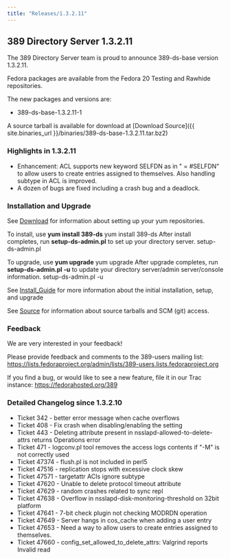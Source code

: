 ```yaml
---
title: "Releases/1.3.2.11"
---
```

389 Directory Server 1.3.2.11
-----------------------------

The 389 Directory Server team is proud to announce 389-ds-base version 1.3.2.11.

Fedora packages are available from the Fedora 20 Testing and Rawhide repositories.

The new packages and versions are:

-   389-ds-base-1.3.2.11-1

A source tarball is available for download at [Download Source]({{ site.binaries_url }}/binaries/389-ds-base-1.3.2.11.tar.bz2)

### Highlights in 1.3.2.11

-   Enhancement: ACL supports new keyword SELFDN as in "<userattr> = <attribute>\#SELFDN" to allow users to create entries assigned to themselves. Also handling subtype in ACL is improved.
-   A dozen of bugs are fixed including a crash bug and a deadlock.

### Installation and Upgrade

See [Download](../download.html) for information about setting up your yum repositories.

To install, use **yum install 389-ds** yum install 389-ds After install completes, run **setup-ds-admin.pl** to set up your directory server. setup-ds-admin.pl

To upgrade, use **yum upgrade** yum upgrade After upgrade completes, run **setup-ds-admin.pl -u** to update your directory server/admin server/console information. setup-ds-admin.pl -u

See [Install\_Guide](../legacy/install-guide.html) for more information about the initial installation, setup, and upgrade

See [Source](../development/source.html) for information about source tarballs and SCM (git) access.

### Feedback

We are very interested in your feedback!

Please provide feedback and comments to the 389-users mailing list: <https://lists.fedoraproject.org/admin/lists/389-users.lists.fedoraproject.org>

If you find a bug, or would like to see a new feature, file it in our Trac instance: <https://fedorahosted.org/389>

### Detailed Changelog since 1.3.2.10

-   Ticket 342 - better error message when cache overflows
-   Ticket 408 - Fix crash when disabling/enabling the setting
-   Ticket 443 - Deleting attribute present in nsslapd-allowed-to-delete-attrs returns Operations error
-   Ticket 471 - logconv.pl tool removes the access logs contents if "-M" is not correctly used
-   Ticket 47374 - flush.pl is not included in perl5
-   Ticket 47516 - replication stops with excessive clock skew
-   Ticket 47571 - targetattr ACIs ignore subtype
-   Ticket 47620 - Unable to delete protocol timeout attribute
-   Ticket 47629 - random crashes related to sync repl
-   Ticket 47638 - Overflow in nsslapd-disk-monitoring-threshold on 32bit platform
-   Ticket 47641 - 7-bit check plugin not checking MODRDN operation
-   Ticket 47649 - Server hangs in cos\_cache when adding a user entry
-   Ticket 47653 - Need a way to allow users to create entries assigned to themselves.
-   Ticket 47660 - config\_set\_allowed\_to\_delete\_attrs: Valgrind reports Invalid read

